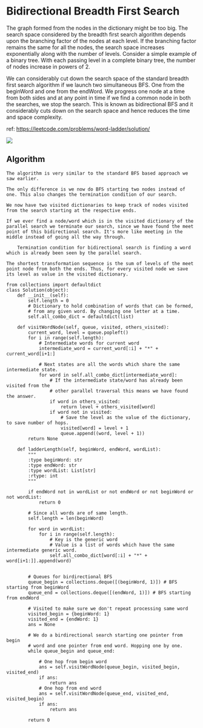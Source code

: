 # Bidirectional Breadth First Search 

The graph formed from the nodes in the dictionary might be too big. The search space considered by the breadth first search algorithm depends upon the branching factor of the nodes at each level. If the branching factor remains the same for all the nodes, the search space increases exponentially along with the number of levels. Consider a simple example of a binary tree. With each passing level in a complete binary tree, the number of nodes increase in powers of 2.

We can considerably cut down the search space of the standard breadth first search algorithm if we launch two simultaneous BFS. One from the beginWord and one from the endWord. We progress one node at a time from both sides and at any point in time if we find a common node in both the searches, we stop the search. This is known as bidirectional BFS and it considerably cuts down on the search space and hence reduces the time and space complexity.

ref:
https://leetcode.com/problems/word-ladder/solution/

![](https://i.imgur.com/ZERYgzz.png)

## Algorithm

    The algorithm is very similar to the standard BFS based approach we saw earlier.

    The only difference is we now do BFS starting two nodes instead of one. This also changes the termination condition of our search.

    We now have two visited dictionaries to keep track of nodes visited from the search starting at the respective ends.

    If we ever find a node/word which is in the visited dictionary of the parallel search we terminate our search, since we have found the meet point of this bidirectional search. It's more like meeting in the middle instead of going all the way through.

        Termination condition for bidirectional search is finding a word which is already been seen by the parallel search.

    The shortest transformation sequence is the sum of levels of the meet point node from both the ends. Thus, for every visited node we save its level as value in the visited dictionary.

```python3
from collections import defaultdict
class Solution(object):
    def __init__(self):
        self.length = 0
        # Dictionary to hold combination of words that can be formed,
        # from any given word. By changing one letter at a time.
        self.all_combo_dict = defaultdict(list)

    def visitWordNode(self, queue, visited, others_visited):
        current_word, level = queue.popleft()
        for i in range(self.length):
            # Intermediate words for current word
            intermediate_word = current_word[:i] + "*" + current_word[i+1:]

            # Next states are all the words which share the same intermediate state.
            for word in self.all_combo_dict[intermediate_word]:
                # If the intermediate state/word has already been visited from the
                # other parallel traversal this means we have found the answer.
                if word in others_visited:
                    return level + others_visited[word]
                if word not in visited:
                    # Save the level as the value of the dictionary, to save number of hops.
                    visited[word] = level + 1
                    queue.append((word, level + 1))
        return None

    def ladderLength(self, beginWord, endWord, wordList):
        """
        :type beginWord: str
        :type endWord: str
        :type wordList: List[str]
        :rtype: int
        """

        if endWord not in wordList or not endWord or not beginWord or not wordList:
            return 0

        # Since all words are of same length.
        self.length = len(beginWord)

        for word in wordList:
            for i in range(self.length):
                # Key is the generic word
                # Value is a list of words which have the same intermediate generic word.
                self.all_combo_dict[word[:i] + "*" + word[i+1:]].append(word)


        # Queues for birdirectional BFS
        queue_begin = collections.deque([(beginWord, 1)]) # BFS starting from beginWord
        queue_end = collections.deque([(endWord, 1)]) # BFS starting from endWord

        # Visited to make sure we don't repeat processing same word
        visited_begin = {beginWord: 1}
        visited_end = {endWord: 1}
        ans = None

        # We do a birdirectional search starting one pointer from begin
        # word and one pointer from end word. Hopping one by one.
        while queue_begin and queue_end:

            # One hop from begin word
            ans = self.visitWordNode(queue_begin, visited_begin, visited_end)
            if ans:
                return ans
            # One hop from end word
            ans = self.visitWordNode(queue_end, visited_end, visited_begin)
            if ans:
                return ans

        return 0
```
